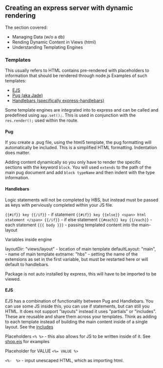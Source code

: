 ## Creating an express server with dynamic rendering

The section covered:

* Managing Data (w/o a db)
* Rending Dynamic Content in Views (html)
* Understanding Templating Engines

### Templates

This usually refers to HTML contains pre-rendered with placeholders to information that should be rendered through node.js
Examples of such templates:

* [EJS](https://ejs.co/)
* [Pug (aka Jade)](https://pugjs.org/api/getting-started.html)
* [Handlebars (specifically express-handlebars)](https://github.com/express-handlebars/express-handlebars)

Some template engines are integrated into to express and can be called and predefined using `app.set();`. This is used in conjunction with the `res.render();` used within the route.

#### Pug

If you create a .pug file, using the html5 template, the pug formatting will automatically be included.
This is a simplified HTML formatting.
Indentation does matter.

Adding content dynamically so you only have to render the specific sections with the keyword `block`.
You will used `extends` to the path of the main pug document and add `block typeName` and then indent with the type information.

#### Handlebars

Logic statements will not be completed by HBS, but instead must be passed as keys with perviously completed within your JS file.

`{{#if}} key {{/if}}` - if statement
`{{#if}} key {{else}} <span> html statement </span> {{/if}}` - if else statement
`{{#each}} key {{/each}}` - each statement
`{{{ body }}}` - passing templated content into the main-layout

Variables inside engine

layoutDir: "views/layout" - location of main template
defaultLayout: "main",  - name of main template
extname: "hbs" - setting the name of the extensions as set in the first variable, but must be restarted here or will default to handlebars.

Package is not auto installed by express, this will have to be imported to be viewed.

#### EJS

EJS has a combination of functionality between Pug and Handlebars.
You can use some JS inside this, you can use if statements, but can still you HTML.
It does not support "layouts" instead it uses "partials" or "includes". These are reusable and share them across your templates. Think as adding to each template instead of building the main content inside of a single layout. See the [includes](./views/includes/)

Placeholders `<% %>` - this also allows for JS to be written inside of it. See [shop.ejs](.\views\shop.ejs) for examples

Placeholder for VALUE `<%= VALUE %>`  

`<%-  %>` - input unescaped HTML, which as importing html.
